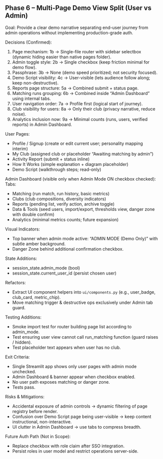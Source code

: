 ## Phase 6 – Multi-Page Demo View Split (User vs Admin)

Goal: Provide a clear demo narrative separating end-user journey from admin operations without implementing production-grade auth.

Decisions (Confirmed):

1. Page mechanism: 1b → Single-file router with sidebar selectbox (dynamic hiding easier than native pages folder).
2. Admin toggle style: 2b → Single checkbox (keep friction minimal for demo flow).
3. Passphrase: 3b → None (demo speed prioritized; not security focused).
4. Demo Script visibility: 4c → User-visible (lets audience follow along; keep non-destructive).
5. Reports page structure: 5a → Combined submit + status page.
6. Matching runs grouping: 6b → Combined inside “Admin Dashboard” using internal tabs.
7. User navigation order: 7a → Profile first (logical start of journey).
8. Club visibility for users: 8a → Only their club (privacy narrative, reduce noise).
9. Analytics inclusion now: 9a → Minimal counts (runs, users, verified reports) in Admin Dashboard.

User Pages:

- Profile / Signup (create or edit current user; personality mapping interim)
- My Club (assigned club or placeholder “Awaiting matching by admin”)
- Activity Report (submit + status inline)
- How It Works (simple explanation + diagram placeholder)
- Demo Script (walkthrough steps; read-only)

Admin Dashboard (visible only when Admin Mode ON checkbox checked):
Tabs:

- Matching (run match, run history, basic metrics)
- Clubs (club compositions, diversity indicators)
- Reports (pending list, verify action, archive toggle)
- Data & Tools (seed users, import/export, thresholds view, danger zone with double confirm)
- Analytics (minimal metrics counts; future expansion)

Visual Indicators:

- Top banner when admin mode active: “ADMIN MODE (Demo Only)” with subtle amber background.
- Danger Zone behind additional confirmation checkbox.

State Additions:

- session_state.admin_mode (bool)
- session_state.current_user_id (persist chosen user)

Refactors:

- Extract UI component helpers into `ui/components.py` (e.g., user_badge, club_card, metric_chip).
- Move matching trigger & destructive ops exclusively under Admin tab guard.

Testing Additions:

- Smoke import test for router building page list according to admin_mode.
- Test ensuring user view cannot call run_matching function (guard raises / hidden).
- Test placeholder text appears when user has no club.

Exit Criteria:

- Single Streamlit app shows only user pages with admin mode unchecked.
- Admin Dashboard & banner appear when checkbox enabled.
- No user path exposes matching or danger zone.
- Tests pass.

Risks & Mitigations:

- Accidental exposure of admin controls → dynamic filtering of page registry before render.
- Confusion over Demo Script page being user-visible → keep content instructional, non-interactive.
- UI clutter in Admin Dashboard → use tabs to compress breadth.

Future Auth Path (Not in Scope):

- Replace checkbox with role claim after SSO integration.
- Persist roles in user model and restrict operations server-side.
